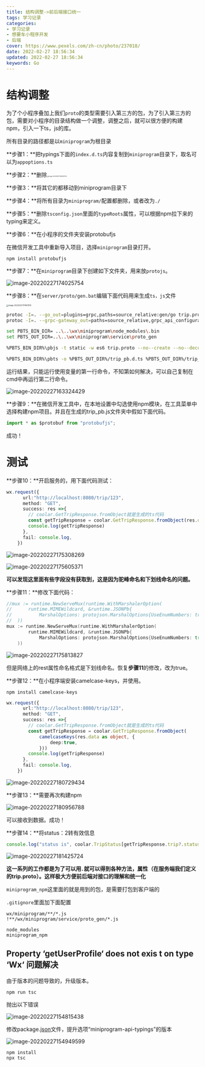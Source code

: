 ```yaml
---
title: 结构调整->前后端接口统一
tags: 学习记录
categories: 
- 学习记录
- 想要车小程序开发
- 后端
cover: https://www.pexels.com/zh-cn/photo/237018/
date: 2022-02-27 18:56:34
updated: 2022-02-27 18:56:34
keywords: Go
---
```

# 结构调整

为了个小程序叠加上我们`proto`的类型需要引入第三方的包，为了引入第三方的包，需要对小程序的目录结构做一个调整，调整之后，就可以很方便的构建npm，引入一下ts，js的库。

所有目录的路径都是以`miniprogram`为根目录

**步骤1：**把typings下面的`index.d.ts`内容复制到`miniprogram`目录下，取名可以为`appoptions.ts`

**步骤2：**删除<img src="https://cdn.jsdelivr.net/gh/small-brilliant/image/img1/202202271443774.png" alt="image-20220227144332704" style="zoom: 25%;" />

**步骤3：**将其它的都移动到miniprogram目录下

**步骤4：**将所有目录为`miniprogram/`配置都删除，或者改为`./`

**步骤5：**删除`tsconfig.json`里面的`typeRoots`属性，可以根据npm拉下来的typing来定义。

**步骤6：**在小程序的文件夹安装protobufjs

在微信开发工具中重新导入项目，选择`miniprogram`目录打开。

```
npm install protobufjs
```

**步骤7：**在`miniprogram`目录下创建如下文件夹，用来放`protojs`。

![image-20220227174025754](https://cdn.jsdelivr.net/gh/small-brilliant/image/img1/202202271740776.png)

**步骤8：**在`server/proto/gen.bat`编辑下面代码用来生成`ts，js`文件

<img src="https://cdn.jsdelivr.net/gh/small-brilliant/image/img1/202202271746944.png" alt="image-20220227174601912" style="zoom:33%;" />

```bash
protoc -I=. --go_out=plugins=grpc,paths=source_relative:gen/go trip.proto
protoc -I=. --grpc-gateway_out=paths=source_relative,grpc_api_configuration=trip.yaml:gen/go trip.proto

set PBTS_BIN_DIR= ..\..\wx\miniprogram\node_modules\.bin
set PBTS_OUT_DIR=..\..\wx\miniprogram\service\proto_gen

%PBTS_BIN_DIR%\pbjs -t static -w es6 trip.proto --no--create --no--decode --no--verify --no--delimited -o %PBTS_OUT_DIR%/trip_pb.js

%PBTS_BIN_DIR%\pbts -o %PBTS_OUT_DIR%/trip_pb.d.ts %PBTS_OUT_DIR%/trip_pb.js
```

运行结果，只能运行使用变量的第一行命令，不知第如何解决，可以自己复制在cmd中再运行第二行命令。

![image-20220227163324429](https://cdn.jsdelivr.net/gh/small-brilliant/image/img1/202202271633482.png)



**步骤9：**在微信开发工具中，在本地设置中勾选使用npm模块，在工具菜单中选择构建npm项目。并且在生成的trip_pb.js文件夹中假如下面代码。

```js
import * as $protobuf from "protobufjs";
```

成功！

# 测试

**步骤10：**开启服务的，用下面代码测试：

```typescript
wx.request({
      url:"http://localhost:8080/trip/123",
      method: "GET",
      success: res =>{
        // coolar.GetTripResponse.fromObject就是生成的ts代码
        const getTripResponse = coolar.GetTripResponse.fromObject(res.data as object)
        console.log(getTripResponse)
      },
      fail: console.log,
    })
```

![image-20220227175308269](https://cdn.jsdelivr.net/gh/small-brilliant/image/img1/202202271753328.png)

![image-20220227175605371](https://cdn.jsdelivr.net/gh/small-brilliant/image/img1/202202271756395.png)

**可以发现这里面有些字段没有获取到，这是因为驼峰命名和下划线命名的问题。**

**步骤11：**修改下面代码：

```go
//mux := runtime.NewServeMux(runtime.WithMarshalerOption(
//		runtime.MIMEWildcard, &runtime.JSONPb{
//			MarshalOptions: protojson.MarshalOptions{UseEnumNumbers: true, //UseProtoNames: true}},
//	))
mux := runtime.NewServeMux(runtime.WithMarshalerOption(
		runtime.MIMEWildcard, &runtime.JSONPb{
			MarshalOptions: protojson.MarshalOptions{UseEnumNumbers: true, UseProtoNames: false}},
	))
```

![image-20220227175813827](https://cdn.jsdelivr.net/gh/small-brilliant/image/img1/202202271758859.png)

但是网络上的rest属性命名格式是下划线命名。恢复**步骤11**的修改，改为true。

**步骤12：**在小程序端安装camelcase-keys，并使用。

```
npm install camelcase-keys
```

```typescript
wx.request({
      url:"http://localhost:8080/trip/123",
      method: "GET",
      success: res =>{
        // coolar.GetTripResponse.fromObject就是生成的ts代码
        const getTripResponse = coolar.GetTripResponse.fromObject(
            camelcaseKeys(res.data as object, {
                deep:true,
            }))
        console.log(getTripResponse)
      },
      fail: console.log,
    })
```

![image-20220227180729434](https://cdn.jsdelivr.net/gh/small-brilliant/image/img1/202202271807474.png)

**步骤13：**需要再次构建npm

![image-20220227180956788](https://cdn.jsdelivr.net/gh/small-brilliant/image/img1/202202271809819.png)

可以接收到数据。成功！

**步骤14：**将status：2转有效信息

```typescript
console.log("status is", coolar.TripStatus[getTripResponse.trip?.status!])
```

![image-20220227181425724](https://cdn.jsdelivr.net/gh/small-brilliant/image/img1/202202271814750.png)

**这一系列的工作都是为了可以用`.`就可以得到各种方法，属性（在服务端我们定义的trip.proto）。这样极大方便前后端对接口的理解和统一化**

`miniprogram_npm`这里面的就是用到的包，是需要打包到客户端的

`.gitignore`里面加下面配置

```
wx/miniprogram/**/*.js
!**/wx/miniprogram/service/proto_gen/*.js

node_modules
miniprogram_npm
```



## **Property ‘getUserProfile‘ does not exis t on type ‘Wx‘ 问题解决**

由于版本的问题导致的，升级版本。

```
npm run tsc
```

抛出以下错误

![image-20220227154815438](https://cdn.jsdelivr.net/gh/small-brilliant/image/img1/202202271548470.png)

修改package.[json](https://so.csdn.net/so/search?q=json&spm=1001.2101.3001.7020)文件，提升选项“miniprogram-api-typings”的版本

![image-20220227154949599](https://cdn.jsdelivr.net/gh/small-brilliant/image/img1/202202271549625.png)

```
npm install
npx tsc
```

